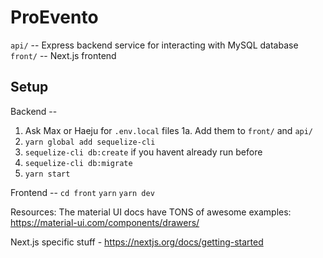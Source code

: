 # ProEvento

`api/` -- Express backend service for interacting with MySQL database
`front/` -- Next.js frontend

## Setup

Backend -- 
1. Ask Max or Haeju for `.env.local` files
    1a. Add them to `front/` and `api/`
2. `yarn global add sequelize-cli`
3. `sequelize-cli db:create` if you havent already run before
4. `sequelize-cli db:migrate`
5. `yarn start`





Frontend -- 
`cd front`
`yarn`
`yarn dev`

Resources:
The material UI docs have TONS of awesome examples: https://material-ui.com/components/drawers/

Next.js specific stuff - https://nextjs.org/docs/getting-started
